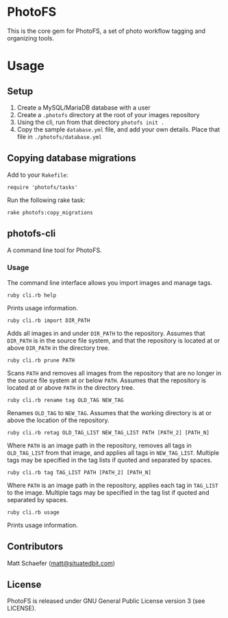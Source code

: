 # PhotoFS

This is the core gem for PhotoFS, a set of photo workflow tagging and organizing tools.

# Usage

## Setup

1. Create a MySQL/MariaDB database with a user
2. Create a `.photofs` directory at the root of your images repository
3. Using the cli, run from that directory `photofs init .`
4. Copy the sample `database.yml` file, and add your own details. Place that file in `./photofs/database.yml`

## Copying database migrations

Add to your `Rakefile`:

```
require 'photofs/tasks'
```

Run the following rake task:

```
rake photofs:copy_migrations
```

## photofs-cli

A command line tool for PhotoFS.

### Usage

The command line interface allows you import images and manage tags.

    ruby cli.rb help

Prints usage information.

    ruby cli.rb import DIR_PATH

Adds all images in and under ``DIR_PATH`` to the repository. Assumes that ``DIR_PATH`` is in the source file system, and that the repository is located at or above ``DIR_PATH`` in the directory tree.

    ruby cli.rb prune PATH

Scans ``PATH`` and removes all images from the repository that are no longer in the source file system at or below ``PATH``. Assumes that the repository is located at or above ``PATH`` in the directory tree.

    ruby cli.rb rename tag OLD_TAG NEW_TAG

Renames ``OLD_TAG`` to ``NEW_TAG``. Assumes that the working directory is at or above the location of the repository.

    ruby cli.rb retag OLD_TAG_LIST NEW_TAG_LIST PATH [PATH_2] [PATH_N]

Where ``PATH`` is an image path in the repository, removes all tags in ``OLD_TAG_LIST`` from that image, and applies all tags in ``NEW_TAG_LIST``. Multiple tags may be specified in the tag lists if quoted and separated by spaces.

    ruby cli.rb tag TAG_LIST PATH [PATH_2] [PATH_N]

Where ``PATH`` is an image path in the repository, applies each tag in ``TAG_LIST`` to the image. Multiple tags may be specified in the tag list if quoted and separated by spaces.

    ruby cli.rb usage

Prints usage information.


Contributors
------------

Matt Schaefer (matt@situatedbit.com)

License
-------

PhotoFS is released under GNU General Public License version 3 (see LICENSE).
